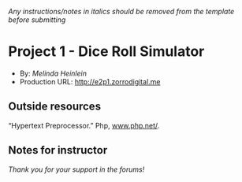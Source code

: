 *Any instructions/notes in italics should be removed from the template before submitting* 

# Project 1 - Dice Roll Simulator
+ By: *Melinda Heinlein*
+ Production URL: <http://e2p1.zorrodigital.me>

## Outside resources
“Hypertext Preprocessor.” Php, www.php.net/. 

## Notes for instructor
*Thank you for your support in the forums!*
